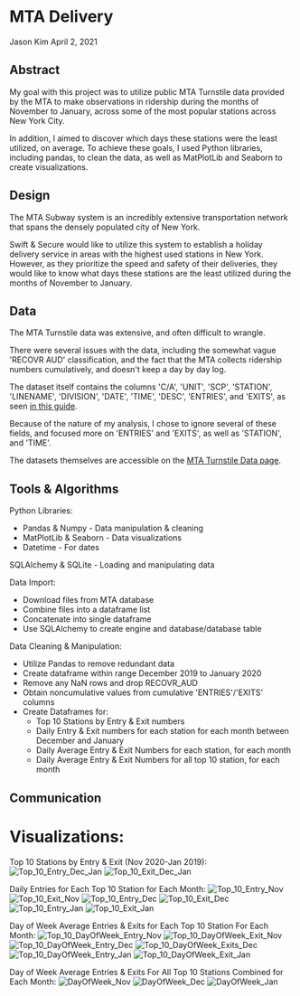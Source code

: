 # **MTA Delivery**

Jason Kim
April 2, 2021


## Abstract

My goal with this project was to utilize public MTA Turnstile data provided by the MTA to make observations in ridership during the months of November to January, across some of the most popular stations across New York City.

In addition, I aimed to discover which days these stations were the least utilized, on average. To achieve these goals, I used Python libraries, including pandas, to clean the data, as well as MatPlotLib and Seaborn to create visualizations.


## Design

The MTA Subway system is an incredibly extensive transportation network that spans the densely populated city of New York.

Swift & Secure would like to utilize this system to establish a holiday delivery service in areas with the highest used stations in New York. However, as they prioritize the speed and safety of their deliveries, they would like to know what days these stations are the least utilized during the months of November to January.

## Data

The MTA Turnstile data was extensive, and often difficult to wrangle.

There were several issues with the data, including the somewhat vague 'RECOVR AUD' classification, and the fact that the MTA collects ridership numbers cumulatively, and doesn't keep a day by day log.

The dataset itself contains the columns 'C/A', 'UNIT', 'SCP', 'STATION', 'LINENAME', 'DIVISION', 'DATE', 'TIME', 'DESC', 'ENTRIES', and 'EXITS', as seen [in this guide](http://web.mta.info/developers/resources/nyct/turnstile/ts_Field_Description.txt).

Because of the nature of my analysis, I chose to ignore several of these fields, and focused more on 'ENTRIES' and 'EXITS', as well as 'STATION', and 'TIME'.

The datasets themselves are accessible on the [MTA Turnstile Data page](http://web.mta.info/developers/turnstile.html).



## Tools & Algorithms
Python Libraries:
* Pandas & Numpy - Data manipulation & cleaning
* MatPlotLib & Seaborn - Data visualizations
* Datetime - For dates

SQLAlchemy & SQLite - Loading and manipulating data

Data Import:
* Download files from MTA database
* Combine files into a dataframe list
* Concatenate into single dataframe
* Use SQLAlchemy to create engine and database/database table

Data Cleaning & Manipulation:
* Utilize Pandas to remove redundant data
* Create dataframe within range December 2019 to January 2020
* Remove any NaN rows and drop RECOVR_AUD
* Obtain noncumulative values from cumulative 'ENTRIES'/'EXITS' columns
* Create Dataframes for:
  - Top 10 Stations by Entry & Exit numbers
  - Daily Entry & Exit numbers for each station for each month between December and January
  - Daily Average Entry & Exit Numbers for each station, for each month
  - Daily Average Entry & Exit Numbers for all top 10 station, for each month

## Communication
# Visualizations:
Top 10 Stations by Entry & Exit (Nov 2020-Jan 2019):
![Top_10_Entry_Dec_Jan](https://github.com/Jason-HKim/MTA_EDA_Project/blob/main/Images/Top_10_Entry_Dec_Jan.png)
![Top_10_Exit_Dec_Jan](https://github.com/Jason-HKim/MTA_EDA_Project/blob/main/Images/Top_10_Exit_Dec_Jan.png)

Daily Entries for Each Top 10 Station for Each Month:
![Top_10_Entry_Nov](https://github.com/Jason-HKim/MTA_EDA_Project/blob/main/Images/November/Top_10_Entry_Nov.png)
![Top_10_Exit_Nov](https://github.com/Jason-HKim/MTA_EDA_Project/blob/main/Images/November/Top_10_Exit_Nov.png)
![Top_10_Entry_Dec](https://github.com/Jason-HKim/MTA_EDA_Project/blob/main/Images/December/Top_10_Entry_Dec.png)
![Top_10_Exit_Dec](https://github.com/Jason-HKim/MTA_EDA_Project/blob/main/Images/December/Top_10_Exit_Dec.png)
![Top_10_Entry_Jan](https://github.com/Jason-HKim/MTA_EDA_Project/blob/main/Images/January/Top_10_Entry_Jan.png)
![Top_10_Exit_Jan](https://github.com/Jason-HKim/MTA_EDA_Project/blob/main/Images/January/Top_10_Exit_Jan.png)



Day of Week Average Entries & Exits for Each Top 10 Station For Each Month:
![Top_10_DayOfWeek_Entry_Nov](https://github.com/Jason-HKim/MTA_EDA_Project/blob/main/Images/November/Top_10_DayOfWeek_Entry_Nov.png)
![Top_10_DayOfWeek_Exit_Nov](https://github.com/Jason-HKim/MTA_EDA_Project/blob/main/Images/November/Top_10_DayOfWeek_Exit_Nov.png)
![Top_10_DayOfWeek_Entry_Dec](https://github.com/Jason-HKim/MTA_EDA_Project/blob/main/Images/December/Top_10_DayOfWeek_Entry_Dec.png)
![Top_10_DayOfWeek_Exits_Dec](https://github.com/Jason-HKim/MTA_EDA_Project/blob/main/Images/December/Top_10_DayOfWeek_Exits_Dec.png)
![Top_10_DayOfWeek_Entry_Jan](https://github.com/Jason-HKim/MTA_EDA_Project/blob/main/Images/January/Top_10_DayOfWeek_Entry_Jan.png)
![Top_10_DayOfWeek_Exit_Jan](https://github.com/Jason-HKim/MTA_EDA_Project/blob/main/Images/January/Top_10_DayOfWeek_Exit_Jan.png)

Day of Week Average Entries & Exits For All Top 10 Stations Combined for Each Month:
![DayOfWeek_Nov](https://github.com/Jason-HKim/MTA_EDA_Project/blob/main/Images/November/DayOfWeek_Nov.png)
![DayOfWeek_Dec](https://github.com/Jason-HKim/MTA_EDA_Project/blob/main/Images/December/DayOfWeek_Dec.png)
![DayOfWeek_Jan](https://github.com/Jason-HKim/MTA_EDA_Project/blob/main/Images/January/DayOfWeek_Jan.png)
